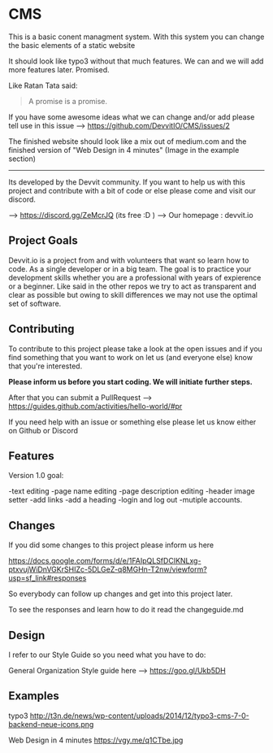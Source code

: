 # CMS

This is a basic conent managment system.
With this system you can change the basic elements of a static website

It should look like typo3 without that much features. We can and we will add more features later.
Promised.

Like Ratan Tata said:
>A promise is a promise.

If you have some awesome ideas what we can change and/or add please tell use in this issue
--> https://github.com/DevvitIO/CMS/issues/2

The finished website should look like a mix out of medium.com and the finished version of "Web Design in 4 minutes" (Image in the example section)

---------

Its developed by the Devvit community. 
If you want to help us with this project and contribute with a bit of code or else please come and visit our discord.

--> https://discord.gg/ZeMcrJQ (its free :D )
--> Our homepage : devvit.io

## Project Goals

Devvit.io is a project from and with volunteers that want so learn how to code. As a single developer or in a big team. The goal is to practice your development skills whether you are a professional with years of expierence or a beginner. Like said in the other repos 
we try to act as transparent and clear as possible but owing to skill differences we may not use the optimal set of software.

## Contributing

To contribute to this project please take a look at the open issues and if you find something that you want to work on let us (and everyone else) know that you're interested.

**Please inform us before you start coding. We will initiate further steps.**

After that you can submit a PullRequest 
--> https://guides.github.com/activities/hello-world/#pr

If you need help with an issue or something else please let us know either on Github or Discord

## Features

Version 1.0 goal:

-text editing
-page name editing
-page description editing
-header image setter
-add links
-add a heading
-login and log out
-mutiple accounts.


## Changes

If you did some changes to this project please inform us here

https://docs.google.com/forms/d/e/1FAIpQLSfDCIKNLxg-ptxvujWiDnVGKrSHIZc-5DLGeZ-q8MGHn-T2nw/viewform?usp=sf_link#responses

So everybody can follow up changes and get into this project later.

To see the responses and learn how to do it read the changeguide.md


## Design

I refer to our Style Guide so you need what you have to do:

General Organization Style guide here --> https://goo.gl/Ukb5DH

## Examples

typo3
http://t3n.de/news/wp-content/uploads/2014/12/typo3-cms-7-0-backend-neue-icons.png 

Web Design in 4 minutes
https://vgy.me/q1CTbe.jpg







